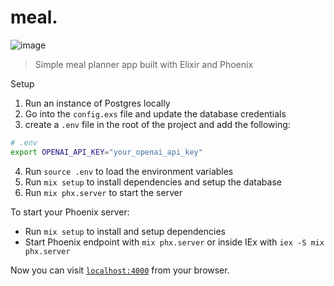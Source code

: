 # meal.
![image](https://github.com/ryanvu/feed_me/assets/13227428/27eb4dee-b533-4744-925f-aa1ec7c9cf0e)

> Simple meal planner app built with Elixir and Phoenix

Setup
1. Run an instance of Postgres locally
2. Go into the `config.exs` file and update the database credentials
3. create a `.env` file in the root of the project and add the following:
```sh
# .env
export OPENAI_API_KEY="your_openai_api_key"
```
4. Run `source .env` to load the environment variables
5. Run `mix setup` to install dependencies and setup the database
6. Run `mix phx.server` to start the server

To start your Phoenix server:

  * Run `mix setup` to install and setup dependencies
  * Start Phoenix endpoint with `mix phx.server` or inside IEx with `iex -S mix phx.server`

Now you can visit [`localhost:4000`](http://localhost:4000) from your browser.

